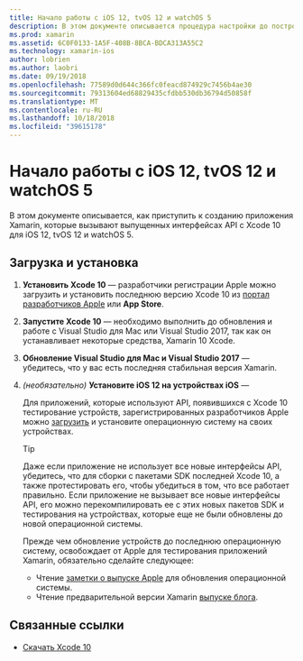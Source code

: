 ```yaml
---
title: Начало работы с iOS 12, tvOS 12 и watchOS 5
description: В этом документе описывается процедура настройки до построения iOS 12, tvOS 12 и watchOS 5 приложений с помощью Xamarin. Он описывает, как загрузка Xcode 10 и обновление Visual Studio для Mac и Visual Studio 2017.
ms.prod: xamarin
ms.assetid: 6C0F0133-1A5F-408B-8BCA-BDCA313A55C2
ms.technology: xamarin-ios
author: lobrien
ms.author: laobri
ms.date: 09/19/2018
ms.openlocfilehash: 77589d0d644c366fc0feacd874929c7456b4ae30
ms.sourcegitcommit: 79313604ed68829435cfdbb530db36794d50858f
ms.translationtype: MT
ms.contentlocale: ru-RU
ms.lasthandoff: 10/18/2018
ms.locfileid: "39615178"
---
```

# <a name="get-started-with-ios-12-tvos-12-and-watchos-5"></a>Начало работы с iOS 12, tvOS 12 и watchOS 5

В этом документе описывается, как приступить к созданию приложения Xamarin, которые вызывают выпущенных интерфейсах API с Xcode 10 для iOS 12, tvOS 12 и watchOS 5.

## <a name="download-and-install"></a>Загрузка и установка

1. **Установить Xcode 10** — разработчики регистрации Apple можно загрузить и установить последнюю версию Xcode 10 из [портал разработчиков Apple](https://developer.apple.com/download/) или **App Store**.

2. **Запустите Xcode 10** — необходимо выполнить до обновления и работе с Visual Studio для Mac или Visual Studio 2017, так как он устанавливает некоторые средства, Xamarin 10 Xcode.

3. **Обновление Visual Studio для Mac и Visual Studio 2017** — убедитесь, что у вас есть последняя стабильная версия Xamarin.

4. _(необязательно)_  **Установите iOS 12 на устройствах iOS** —

   Для приложений, которые используют API, появившихся с Xcode 10 тестирование устройств, зарегистрированных разработчиков Apple можно [загрузить](https://developer.apple.com/download) и установите операционную систему на своих устройствах.

   > [!TIP]
   > Даже если приложение не использует все новые интерфейсы API, убедитесь, что для сборки с пакетами SDK последней Xcode 10, а также протестировать его, чтобы убедиться в том, что все работает правильно. Если приложение не вызывает все новые интерфейсы API, его можно перекомпилировать ее с этих новых пакетов SDK и тестирования на устройствах, которые еще не были обновлены до новой операционной системы.
   >
   > Прежде чем обновление устройств до последнюю операционную систему, освобождает от Apple для тестирования приложений Xamarin, обязательно сделайте следующее:
   >
   > - Чтение [заметки о выпуске Apple](https://developer.apple.com/download/) для обновления операционной системы.
   > - Чтение предварительной версии Xamarin [выпуске блога](https://releases.xamarin.com/preview-release-xcode-10-beta-6/).

## <a name="related-links"></a>Связанные ссылки

- [Скачать Xcode 10](https://developer.apple.com/download/)
